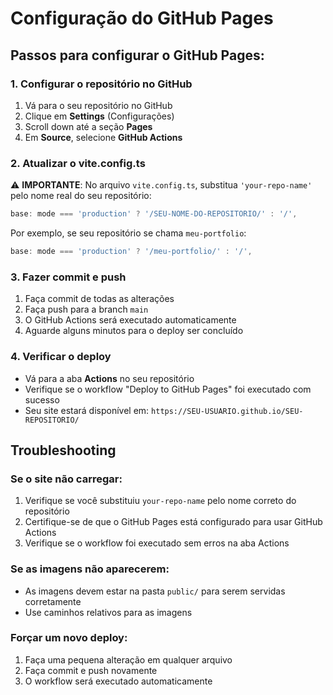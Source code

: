 
# Configuração do GitHub Pages

## Passos para configurar o GitHub Pages:

### 1. Configurar o repositório no GitHub
1. Vá para o seu repositório no GitHub
2. Clique em **Settings** (Configurações)
3. Scroll down até a seção **Pages**
4. Em **Source**, selecione **GitHub Actions**

### 2. Atualizar o vite.config.ts
⚠️ **IMPORTANTE**: No arquivo `vite.config.ts`, substitua `'your-repo-name'` pelo nome real do seu repositório:

```typescript
base: mode === 'production' ? '/SEU-NOME-DO-REPOSITORIO/' : '/',
```

Por exemplo, se seu repositório se chama `meu-portfolio`:
```typescript
base: mode === 'production' ? '/meu-portfolio/' : '/',
```

### 3. Fazer commit e push
1. Faça commit de todas as alterações
2. Faça push para a branch `main`
3. O GitHub Actions será executado automaticamente
4. Aguarde alguns minutos para o deploy ser concluído

### 4. Verificar o deploy
- Vá para a aba **Actions** no seu repositório
- Verifique se o workflow "Deploy to GitHub Pages" foi executado com sucesso
- Seu site estará disponível em: `https://SEU-USUARIO.github.io/SEU-REPOSITORIO/`

## Troubleshooting

### Se o site não carregar:
1. Verifique se você substituiu `your-repo-name` pelo nome correto do repositório
2. Certifique-se de que o GitHub Pages está configurado para usar GitHub Actions
3. Verifique se o workflow foi executado sem erros na aba Actions

### Se as imagens não aparecerem:
- As imagens devem estar na pasta `public/` para serem servidas corretamente
- Use caminhos relativos para as imagens

### Forçar um novo deploy:
1. Faça uma pequena alteração em qualquer arquivo
2. Faça commit e push novamente
3. O workflow será executado automaticamente
